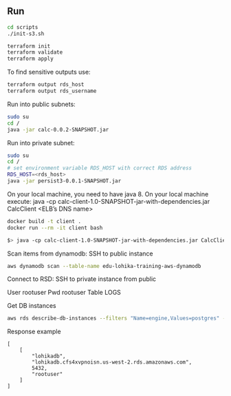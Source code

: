 ## Run

```bash
cd scripts
./init-s3.sh

terraform init
terraform validate
terraform apply
```

To find sensitive outputs use:
```bash
terraform output rds_host
terraform output rds_username
```

Run into public subnets:
```bash
sudo su
cd /
java -jar calc-0.0.2-SNAPSHOT.jar
```

Run into private subnet:
```bash
sudo su
cd /
# set environment variable RDS_HOST with correct RDS address
RDS_HOST=<rds_host>
java -jar persist3-0.0.1-SNAPSHOT.jar
```

On your local machine, you need to have java 8.
On your local machine execute:
java -cp calc-client-1.0-SNAPSHOT-jar-with-dependencies.jar CalcClient <ELB’s DNS name>
```bash
docker build -t client .
docker run --rm -it client bash

$> java -cp calc-client-1.0-SNAPSHOT-jar-with-dependencies.jar CalcClient <ELB’s DNS name>
```

Scan items from dynamodb:
SSH to public instance

```bash
aws dynamodb scan --table-name edu-lohika-training-aws-dynamodb
```

Connect to RSD:
SSH to private instance from public

User rootuser
Pwd rootuser
Table LOGS

Get DB instances
```bash
aws rds describe-db-instances --filters "Name=engine,Values=postgres" --query "*[].[DBInstanceIdentifier,Endpoint.Address,Endpoint.Port,MasterUsername]"
```

Response example
```text
[
    [
        "lohikadb",
        "lohikadb.cfs4xvpnoisn.us-west-2.rds.amazonaws.com",
        5432,
        "rootuser"
    ]
]
```
